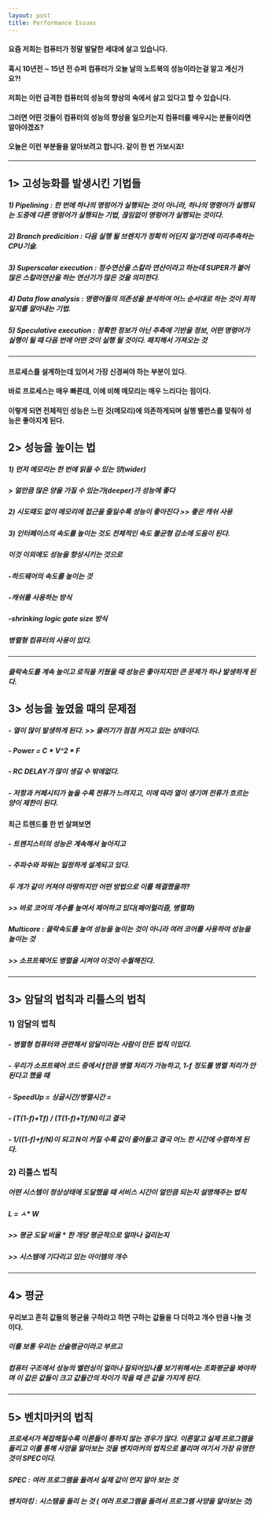 ```yaml
---
layout: post
title: Performance Issues
---
```

#### 요즘 저희는 컴퓨터가 정말 발달한 세대에 살고 있습니다.
#### 혹시 10년전 ~ 15년 전 슈퍼 컴퓨터가 오늘 날의 노트북의 성능이라는걸 알고 계신가요?!
#### 저희는 이런 급격한 컴퓨터의 성능의 향상의 속에서 살고 있다고 할 수 있습니다.
#### 그러면 어떤 것들이 컴퓨터의 성능의 향상을 일으키는지 컴퓨터를 배우시는 분들이라면 알아야겠죠?
#### 오늘은 이런 부분들을 알아보려고 합니다. 같이 한 번 가보시죠!
---
## 1> 고성능화를 발생시킨 기법들
##### 1) Pipelining : 한 번에 하나의 명렁어가 실행되는 것이 아니라, 하나의 명령어가 실행되는 도중에 다른 명렁어가 실행되는 기법, 끊임없이 명렁어가 실행되는 것이다.
##### 2) Branch predicition : 다음 실행 될 브렌치가 정확히 어딘지 알기전에 미리추측하는 CPU기술.
##### 3) Superscalar execution : 정수연산을 스칼라 연산이라고 하는데 SUPER가 붙어 많은 스칼라연산을 하는 연산기가 많은 것을 의미한다. 
##### 4) Data flow analysis : 명령어들의 의존성을 분석하여 어느 순서대로 하는 것이 최적일지를 알아내는 기법.
##### 5) Speculative execution : 정확한 정보가 아닌 추측에 기반을 정보, 어떤 명령어가 실행이 될 때 다음 번에 어떤 것이 실행 될 것이다. 패치해서 가져오는 것
---
#### 프로세스를 설계하는데 있어서 가장 신경써야 하는 부분이 있다.
#### 바로 프로세스는 매우 빠른데, 이에 비해 메모리는 매우 느리다는 점이다.
#### 이렇게 되면 전체적인 성능은 느린 것(메모리)에 의존하게되며 실행 밸런스를 맞춰야 성능은 좋아지게 된다.
## 2> 성능을 높이는 법
##### 1) 먼저 메모리는 한 번에 읽을 수 있는 양(wider)
##### > 얼만큼 많은 양을 가질 수 있는가(deeper)가 성능에 좋다
##### 2) 시도때도 없이 메모리에 접근을 줄일수록 성능이 좋아진다 >> 좋은 캐쉬 사용
##### 3) 인터페이스의 속도를 높이는 것도 전체적인 속도 불균형 감소에 도움이 된다.
##### 이것 이외에도 성능을 향상시키는 것으로
##### -하드웨어의 속도를 높이는 것
##### -캐쉬를 사용하는 방식
##### -shrinking logic gate size 방식
##### 병렬형 컴퓨터의 사용이 있다.
---
##### 클락속도를 계속 높이고 로직을 키웠을 때 성능은 좋아지지만 큰 문제가 하나 발생하게 된다.
## 3> 성능을 높였을 때의 문제점
##### - 열이 많이 발생하게 된다. >> 쿨러기가 점점 커지고 있는 상태이다.
##### - Power = C * V^2 * F
##### - RC DELAY가 많이 생길 수 밖에없다.
##### - 저항과 커페시티가 높을 수록 전류가 느려지고, 이에 따라 열이 생기며 전류가 흐르는 양이 제한이 된다.
#### 최근 트렌드를 한 번 살펴보면
##### - 트렌지스터의 성능은 계속해서 높아지고
##### - 주파수와 파워는 일정하게 설계되고 있다.
##### 두 개가 같이 커져야 마땅하지만 어떤 방법으로 이를 해결했을까?
##### >> 바로 코어의 개수를 높여서 제어하고 있다(페어럴리즘, 병렬화)
##### Multicore : 클락속도를 높여 성능을 높이는 것이 아니라 여러 코어를 사용하여 성능을 높이는 것
##### >> 소프트웨어도 병렬을 시켜야 이것이 수월해진다.
---
## 3> 암달의 법칙과 리틀스의 법칙
### 1) 암달의 법칙
##### - 병렬형 컴퓨터와 관련해서 암달이라는 사람이 만든 법칙 이있다.
##### - 우리가 소프트웨어 코드 중에서 f만큼 병렬 처리가 가능하고, 1-f 정도를 병렬 처리가 안된다고 했을 때
##### - SpeedUp = 싱글시간/병렬시간 = 
##### - (T(1-f)+Tf) / (T(1-f)+Tf/N)이고 결국
##### - 1/((1-f)+f/N)이 되고 N이 커질 수록 값이 줄어들고  결국 어느 한 시간에 수렴하게 된다.
### 2) 리틀스 법칙
##### 어떤 시스템이 정상상태에 도달했을 때 서비스 시간이 얼만큼 되는지 설명해주는 법칙
##### L = ㅅ* W
##### >> 평균 도달 비율 * 한 개당 평균적으로 얼마나 걸리는지
##### >> 시스템에 기다리고 있는 아이템의 개수
---
## 4> 평균
#### 우리보고 흔히 값들의 평균을 구하라고 하면 구하는 값들을 다 더하고 개수 만큼 나눌 것이다.
##### 이를 보통 우리는 산술평균이라고 부르고
##### 컴퓨터 구조에서 성능의 벨런싱이 얼마나 잘되어있나를 보기위해서는 조화평균을 봐야하며 이 값은 값들이 크고 값들간의 차이가 작을 때 큰 값을 가지게 된다.
---
## 5> 벤치마커의 법칙
##### 프로세서가 복잡해질수록 이론들이 통하지 않는 경우가 많다. 이론말고 실제 프로그램을 돌리고 이를 통해 사양을 알아보는 것을 벤치마커의 법칙으로 불리며 여기서 가장 유명한것이 SPEC이다. 
##### SPEC : 여러 프로그램을 돌려서 실제 값이 먼지 알아 보는 것
##### 벤치마킹 : 시스템을 돌리 는 것 ( 여러 프로그램을 돌려서 프로그램 사양을 알아보는 것)